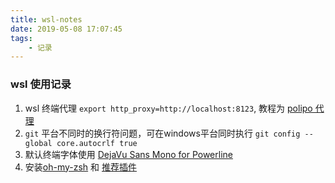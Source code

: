 ```yaml
---
title: wsl-notes
date: 2019-05-08 17:07:45
tags:
    - 记录
---
```


### wsl 使用记录

1. wsl 终端代理 `export http_proxy=http://localhost:8123`, 教程为 [polipo 代理](https://liuzhilin.io/archives/46)
2. `git` 平台不同时的换行符问题，可在windows平台同时执行 `git config --global core.autocrlf true`
3. 默认终端字体使用 [DejaVu Sans Mono for Powerline](https://github.com/powerline/fonts/blob/master/DejaVuSansMono/DejaVu%20Sans%20Mono%20for%20Powerline.ttf)
4. 安装[oh-my-zsh](https://github.com/robbyrussell/oh-my-zsh) 和 [推荐插件](https://juejin.im/entry/5ae00e54f265da0b8635ea5c)